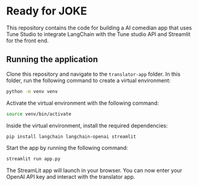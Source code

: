 # Ready for JOKE

This repository contains the code for building a AI comedian  app that uses Tune Studio to integrate LangChain with the Tune studio API and Streamlit for the front end. 


## Running the application

Clone this repository and navigate to the `translator-app` folder. In this folder, run the following command to create a virtual environment: 

```sh
python -m venv venv
```

Activate the virtual environment with the following command: 

```sh
source venv/bin/activate
```

Inside the virtual environment, install the required dependencies: 

```sh
pip install langchain langchain-openai streamlit
```

Start the app by running the following command: 

```sh
streamlit run app.py
```

The StreamLit app will launch in your browser. You can now enter your OpenAI API key and interact with the translator app. 
